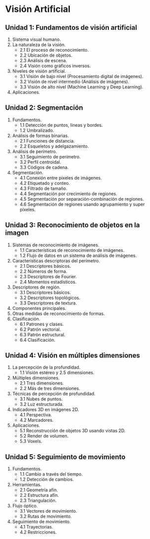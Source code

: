 # Visión Artificial

## Unidad 1: Fundamentos de visión artificial

1. Sistema visual humano.
2. La naturaleza de la visión.
   - 2.1 El proceso de reconocimiento.
   - 2.2 Ubicación de objetos.
   - 2.3 Análisis de escena.
   - 2.4 Visión como gráficos inversos.
3. Niveles de visión artificial.
   - 3.1 Visión de bajo nivel (Procesamiento digital de imágenes).
   - 3.2 Visión de nivel intermedio (Análisis de imágenes).
   - 3.3 Visión de alto nivel (Machine Learning y Deep Learning).
4. Aplicaciones.

## Unidad 2: Segmentación

1. Fundamentos.
   - 1.1 Detección de puntos, líneas y bordes.
   - 1.2 Umbralizado.
2. Análisis de formas binarias.
   - 2.1 Funciones de distancia.
   - 2.2 Esqueletos y adelgazamiento.
3. Análisis de perímetro.
   - 3.1 Seguimiento de perímetro.
   - 3.2 Perfil centroidal.
   - 3.3 Códigos de cadena.
4. Segmentación.
   - 4.1 Conexión entre píxeles de imágenes.
   - 4.2 Etiquetado y conteo.
   - 4.3 Filtrado de tamaño.
   - 4.4 Segmentación por crecimiento de regiones.
   - 4.5 Segmentación por separación-combinación de regiones.
   - 4.6 Segmentación de regiones usando agrupamiento y super píxeles.

## Unidad 3: Reconocimiento de objetos en la imagen

1. Sistemas de reconocimiento de imágenes.
   - 1.1 Características de reconocimiento de imágenes.
   - 1.2 Flujo de datos en un sistema de análisis de imágenes.
2. Características descriptoras del perímetro.
   - 2.1 Descriptores básicos.
   - 2.2 Números de forma.
   - 2.3 Descriptores de Fourier.
   - 2.4 Momentos estadísticos.
3. Descriptores de región.
   - 3.1 Descriptores básicos.
   - 3.2 Descriptores topológicos.
   - 3.3 Descriptores de textura.
4. Componentes principales.
5. Otras medidas de reconocimiento de formas.
6. Clasificación.
   - 6.1 Patrones y clases.
   - 6.2 Patrón vectorial.
   - 6.3 Patrón estructural.
   - 6.4 Clasificación.

## Unidad 4: Visión en múltiples dimensiones

1. La percepción de la profundidad.
   - 1.1 Visión estéreo y 2.5 dimensiones.
2. Múltiples dimensiones.
   - 2.1 Tres dimensiones.
   - 2.2 Más de tres dimensiones.
3. Técnicas de percepción de profundidad.
   - 3.1 Nubes de puntos.
   - 3.2 Luz estructurada.
4. Indicadores 3D en imágenes 2D.
   - 4.1 Perspectiva.
   - 4.2 Marcadores.
5. Aplicaciones.
   - 5.1 Reconstrucción de objetos 3D usando vistas 2D.
   - 5.2 Render de volumen.
   - 5.3 Voxels.

## Unidad 5: Seguimiento de movimiento

1. Fundamentos.
   - 1.1 Cambio a través del tiempo.
   - 1.2 Detección de cambios.
2. Herramientas.
   - 2.1 Geometría afín.
   - 2.2 Estructura afín.
   - 2.3 Triangulación.
3. Flujo óptico.
   - 3.1 Vectores de movimiento.
   - 3.2 Rutas de movimiento.
4. Seguimiento de movimiento.
   - 4.1 Trayectorias.
   - 4.2 Restricciones.
